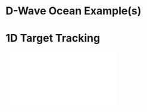 # D-Wave Ocean Example(s)
# 1D Target Tracking
![image description](michelbarbeau/ocean-examples/blob/main/README.md)
